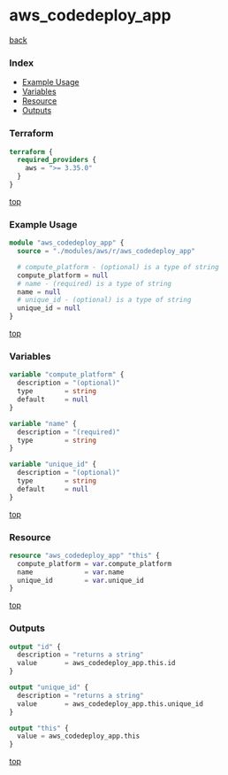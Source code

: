 # aws_codedeploy_app

[back](../aws.md)

### Index

- [Example Usage](#example-usage)
- [Variables](#variables)
- [Resource](#resource)
- [Outputs](#outputs)

### Terraform

```terraform
terraform {
  required_providers {
    aws = ">= 3.35.0"
  }
}
```

[top](#index)

### Example Usage

```terraform
module "aws_codedeploy_app" {
  source = "./modules/aws/r/aws_codedeploy_app"

  # compute_platform - (optional) is a type of string
  compute_platform = null
  # name - (required) is a type of string
  name = null
  # unique_id - (optional) is a type of string
  unique_id = null
}
```

[top](#index)

### Variables

```terraform
variable "compute_platform" {
  description = "(optional)"
  type        = string
  default     = null
}

variable "name" {
  description = "(required)"
  type        = string
}

variable "unique_id" {
  description = "(optional)"
  type        = string
  default     = null
}
```

[top](#index)

### Resource

```terraform
resource "aws_codedeploy_app" "this" {
  compute_platform = var.compute_platform
  name             = var.name
  unique_id        = var.unique_id
}
```

[top](#index)

### Outputs

```terraform
output "id" {
  description = "returns a string"
  value       = aws_codedeploy_app.this.id
}

output "unique_id" {
  description = "returns a string"
  value       = aws_codedeploy_app.this.unique_id
}

output "this" {
  value = aws_codedeploy_app.this
}
```

[top](#index)